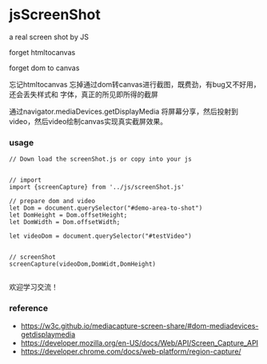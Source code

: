 # jsScreenShot
a real screen shot by JS


forget htmltocanvas

forget dom to canvas

忘记htmltocanvas
忘掉通过dom转canvas进行截图，既费劲，有bug又不好用，还会丢失样式和 字体，真正的所见即所得的截屏



通过navigator.mediaDevices.getDisplayMedia 将屏幕分享，然后投射到video，然后video绘制canvas实现真实截屏效果。


###  usage

```
// Down load the screenShot.js or copy into your js 


// import
import {screenCapture} from '../js/screenShot.js'
     
// prepare dom and video
let Dom = document.querySelector("#demo-area-to-shot")
let DomHeight = Dom.offsetHeight;
let DomWidth = Dom.offsetWidth;

let videoDom = document.querySelector("#testVideo")


// screenShot
screenCapture(videoDom,DomWidt,DomHeight)
            

```

欢迎学习交流！



### reference

* https://w3c.github.io/mediacapture-screen-share/#dom-mediadevices-getdisplaymedia
* https://developer.mozilla.org/en-US/docs/Web/API/Screen_Capture_API
* https://developer.chrome.com/docs/web-platform/region-capture/